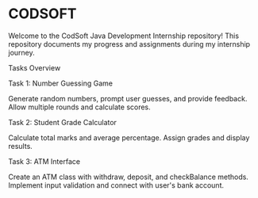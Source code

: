 # CODSOFT
Welcome to the CodSoft Java Development Internship repository! This repository documents my progress and assignments during my internship journey.

Tasks Overview

Task 1: Number Guessing Game

Generate random numbers, prompt user guesses, and provide feedback.
Allow multiple rounds and calculate scores.

Task 2: Student Grade Calculator

Calculate total marks and average percentage. 
Assign grades and display results.

Task 3: ATM Interface

Create an ATM class with withdraw, deposit, and checkBalance methods.
Implement input validation and connect with user's bank account.
